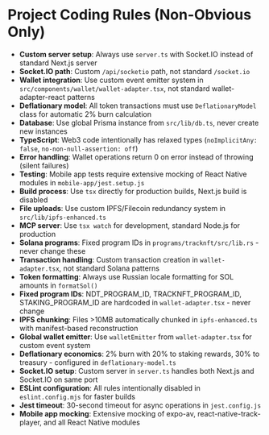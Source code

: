 # Project Coding Rules (Non-Obvious Only)

- **Custom server setup**: Always use `server.ts` with Socket.IO instead of standard Next.js server
- **Socket.IO path**: Custom `/api/socketio` path, not standard `/socket.io`
- **Wallet integration**: Use custom event emitter system in `src/components/wallet/wallet-adapter.tsx`, not standard wallet-adapter-react patterns
- **Deflationary model**: All token transactions must use `DeflationaryModel` class for automatic 2% burn calculation
- **Database**: Use global Prisma instance from `src/lib/db.ts`, never create new instances
- **TypeScript**: Web3 code intentionally has relaxed types (`noImplicitAny: false`, `no-non-null-assertion: off`)
- **Error handling**: Wallet operations return 0 on error instead of throwing (silent failures)
- **Testing**: Mobile app tests require extensive mocking of React Native modules in `mobile-app/jest.setup.js`
- **Build process**: Use `tsx` directly for production builds, Next.js build is disabled
- **File uploads**: Use custom IPFS/Filecoin redundancy system in `src/lib/ipfs-enhanced.ts`
- **MCP server**: Use `tsx watch` for development, standard Node.js for production
- **Solana programs**: Fixed program IDs in `programs/tracknft/src/lib.rs` - never change these
- **Transaction handling**: Custom transaction creation in `wallet-adapter.tsx`, not standard Solana patterns
- **Token formatting**: Always use Russian locale formatting for SOL amounts in `formatSol()`
- **Fixed program IDs**: NDT_PROGRAM_ID, TRACKNFT_PROGRAM_ID, STAKING_PROGRAM_ID are hardcoded in `wallet-adapter.tsx` - never change
- **IPFS chunking**: Files >10MB automatically chunked in `ipfs-enhanced.ts` with manifest-based reconstruction
- **Global wallet emitter**: Use `walletEmitter` from `wallet-adapter.tsx` for custom event system
- **Deflationary economics**: 2% burn with 20% to staking rewards, 30% to treasury - configured in `deflationary-model.ts`
- **Socket.IO setup**: Custom server in `server.ts` handles both Next.js and Socket.IO on same port
- **ESLint configuration**: All rules intentionally disabled in `eslint.config.mjs` for faster builds
- **Jest timeout**: 30-second timeout for async operations in `jest.config.js`
- **Mobile app mocking**: Extensive mocking of expo-av, react-native-track-player, and all React Native modules